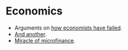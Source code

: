 # Economics

- Arguments on [how economists have failed]( https://www.nybooks.com/articles/2019/12/05/against-economics/).
- [And another](https://www.ids.ac.uk/opinions/2019-nobel-prize-reveals-the-poverty-of-economics/).
- [Miracle of microfinance](https://economics.mit.edu/files/5993).